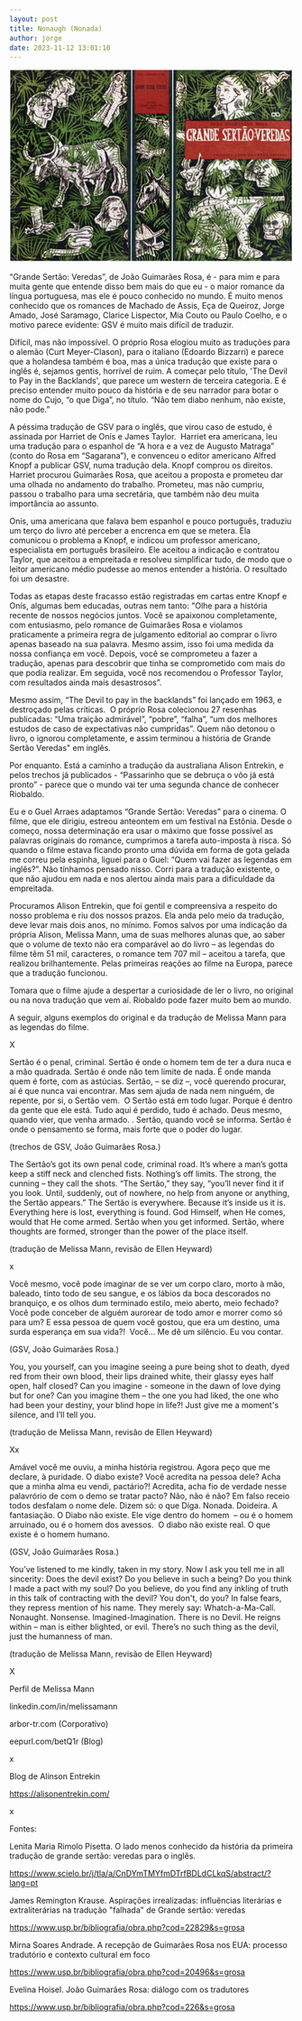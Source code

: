 ```yaml
---
layout: post
title: Nonaugh (Nonada)
author: jorge
date: 2023-11-12 13:01:10
---
```

![](/uploads/capagsv.png)

“Grande Sertão: Veredas”, de João Guimarães Rosa, é - para mim e para muita gente que entende disso bem mais do que eu - o maior romance da língua portuguesa, mas ele é pouco conhecido no mundo. É muito menos conhecido que os romances de Machado de Assis, Eça de Queiroz, Jorge Amado, José Saramago, Clarice Lispector, Mia Couto ou Paulo Coelho, e o motivo parece evidente: GSV é muito mais difícil de traduzir.

Difícil, mas não impossível. O próprio Rosa elogiou muito as traduções para o alemão (Curt Meyer-Clason), para o italiano (Edoardo Bizzarri) e parece que a holandesa também é boa, mas a única tradução que existe para o inglês é, sejamos gentis, horrível de ruim. A começar pelo título, 'The Devil to Pay in the Backlands', que parece um western de terceira categoria. E é preciso entender muito pouco da história e de seu narrador para botar o nome do Cujo, “o que Diga”, no título. “Não tem diabo nenhum, não existe, não pode.” 

A péssima tradução de GSV para o inglês, que virou caso de estudo, é assinada por Harriet de Onís e James Taylor.  Harriet era americana, leu uma tradução para o espanhol de “A hora e a vez de Augusto Matraga” (conto do Rosa em “Sagarana”), e convenceu o editor americano Alfred Knopf a publicar GSV, numa tradução dela. Knopf comprou os direitos. Harriet procurou Guimarães Rosa, que aceitou a proposta e prometeu dar uma olhada no andamento do trabalho. Prometeu, mas não cumpriu, passou o trabalho para uma secretária, que também não deu muita importância ao assunto.

Onís, uma americana que falava bem espanhol e pouco português, traduziu um terço do livro até perceber a encrenca em que se metera. Ela comunicou o problema a Knopf, e indicou um professor americano, especialista em português brasileiro. Ele aceitou a indicação e contratou Taylor, que aceitou a empreitada e resolveu simplificar tudo, de modo que o leitor americano médio pudesse ao menos entender a história. O resultado foi um desastre.

Todas as etapas deste fracasso estão registradas em cartas entre Knopf e Onís, algumas bem educadas, outras nem tanto: "Olhe para a história recente de nossos negócios juntos. Você se apaixonou completamente, com entusiasmo, pelo romance de Guimarães Rosa e violamos praticamente a primeira regra de julgamento editorial ao comprar o livro apenas baseado na sua palavra. Mesmo assim, isso foi uma medida da nossa confiança em você. Depois, você se comprometeu a fazer a tradução, apenas para descobrir que tinha se comprometido com mais do que podia realizar. Em seguida, você nos recomendou o Professor Taylor, com resultados ainda mais desastrosos”.

Mesmo assim, “The Devil to pay in the backlands” foi lançado em 1963, e destroçado pelas críticas.  O próprio Rosa colecionou 27 resenhas publicadas: “Uma traição admirável”, “pobre”, “falha”, “um dos melhores estudos de caso de expectativas não cumpridas”. Quem não detonou o livro, o ignorou completamente, e assim terminou a história de Grande Sertão Veredas" em inglês.

Por enquanto. Está a caminho a tradução da australiana Alison Entrekin, e pelos trechos já publicados - “Passarinho que se debruça o vôo já está pronto” - parece que o mundo vai ter uma segunda chance de conhecer Riobaldo.

Eu e o Guel Arraes adaptamos “Grande Sertão: Veredas” para o cinema. O filme, que ele dirigiu, estreou anteontem em um festival na Estônia. Desde o começo, nossa determinação era usar o máximo que fosse possível as palavras originais do romance, cumprimos a tarefa auto-imposta à risca. Só quando o filme estava ficando pronto uma dúvida em forma de gota gelada me correu pela espinha, liguei para o Guel: “Quem vai fazer as legendas em inglês?”. Não tínhamos pensado nisso. Corri para a tradução existente, o que não ajudou em nada e nos alertou ainda mais para a dificuldade da empreitada.

Procuramos Alison Entrekin, que foi gentil e compreensiva a respeito do nosso problema e riu dos nossos prazos. Ela anda pelo meio da tradução, deve levar mais dois anos, no mínimo. Fomos salvos por uma indicação da própria Alison, Melissa Mann, uma de suas melhores alunas que, ao saber que o volume de texto não era comparável ao do livro – as legendas do filme têm 51 mil, caracteres, o romance tem 707 mil – aceitou a tarefa, que realizou brilhantemente. Pelas primeiras reações ao filme na Europa, parece que a tradução funcionou.

Tomara que o filme ajude a despertar a curiosidade de ler o livro, no original ou na nova tradução que vem aí. Riobaldo pode fazer muito bem ao mundo.

A seguir, alguns exemplos do original e da tradução de Melissa Mann para as legendas do filme.

X

Sertão é o penal, criminal. Sertão é onde o homem tem de ter a dura nuca e a mão quadrada. Sertão é onde não tem limite de nada. É onde manda quem é forte, com as astúcias. Sertão, – se diz –, você querendo procurar, aí é que nunca vai encontrar. Mas sem ajuda de nada nem ninguém, de repente, por si, o Sertão vem.  O Sertão está em todo lugar. Porque é dentro da gente que ele está. Tudo aqui é perdido, tudo é achado. Deus mesmo, quando vier, que venha armado. . Sertão, quando você se informa. Sertão é onde o pensamento se forma, mais forte que o poder do lugar.

(trechos de GSV, João Guimarães Rosa.)

The Sertão’s got its own penal code, criminal road. It’s where a man’s gotta keep a stiff neck and clenched fists. Nothing’s off limits. The strong, the cunning – they call the shots. “The Sertão,” they say, “you’ll never find it if you look. Until, suddenly, out of nowhere, no help from anyone or anything, the Sertão appears.” The Sertão is everywhere. Because it’s inside us it is. Everything here is lost, everything is found. God Himself, when He comes, would that He come armed. Sertão when you get informed. Sertão, where thoughts are formed, stronger than the power of the place itself.

(tradução de Melissa Mann, revisão de Ellen Heyward)

x

Você mesmo, você pode imaginar de se ver um corpo claro, morto à mão, baleado, tinto todo de seu sangue, e os lábios da boca descorados no branquiço, e os olhos dum terminado estilo, meio aberto, meio fechado? Você pode conceber de alguém aurorear de todo amor e morrer como só para um? E essa pessoa de quem você gostou, que era um destino, uma surda esperança em sua vida?!  Você… Me dê um silêncio. Eu vou contar.

(GSV, João Guimarães Rosa.)

You, you yourself, can you imagine seeing a pure being shot to death, dyed red from their own blood, their lips drained white, their glassy eyes half open, half closed? Can you imagine­ - someone in the dawn of love dying but for one? Can you imagine them – the one you had liked, the one who had been your destiny, your blind hope in life?! Just give me a moment's silence, and I’ll tell you. 

(tradução de Melissa Mann, revisão de Ellen Heyward)

Xx

Amável você me ouviu, a minha história registrou. Agora peço que me declare, à puridade. O diabo existe? Você acredita na pessoa dele? Acha que a minha alma eu vendi, pactário?! Acredita, acha fio de verdade nesse palavrório de com o demo se tratar pacto? Não, não é não? Em falso receio todos desfalam o nome dele. Dizem só: o que Diga. Nonada. Doideira. A fantasiação. O Diabo não existe. Ele vige dentro do homem  – ou é o homem arruinado, ou é o homem dos avessos.  O diabo não existe real. O que existe é o homem humano.

(GSV, João Guimarães Rosa.)

You’ve listened to me kindly, taken in my story. Now I ask you tell me in all sincerity: Does the devil exist? Do you believe in such a being? Do you think I made a pact with my soul? Do you believe, do you find any inkling of truth in this talk of contracting with the devil? You don't, do you? In false fears, they repress mention of his name. They merely say: Whatch-a-Ma-Call. Nonaught. Nonsense. Imagined-Imagination. There is no Devil. He reigns within – man is either blighted, or evil. There’s no such thing as the devil, just the humanness of man.

(tradução de Melissa Mann, revisão de Ellen Heyward)

X

Perfil de Melissa Mann

linkedin.com/in/melissamann

arbor-tr.com (Corporativo)

eepurl.com/betQ1r (Blog)

x﻿

Blog de Alinson Entrekin

https://alisonentrekin.com/

x

Fontes:

Lenita Maria Rimolo Pisetta. O lado menos conhecido da história da primeira tradução de grande sertão: veredas para o inglês.

<https://www.scielo.br/j/tla/a/CnDYmTMYfmDTrfBDLdCLkqS/abstract/?lang=pt>

James Remington Krause. Aspirações irrealizadas: influências literárias e extraliterárias na tradução "falhada" de Grande sertão: veredas

<https://www.usp.br/bibliografia/obra.php?cod=22829&s=grosa>

Mirna Soares Andrade. A recepção de Guimarães Rosa nos EUA: processo tradutório e contexto cultural em foco

<https://www.usp.br/bibliografia/obra.php?cod=20496&s=grosa>

Evelina Hoisel. João Guimarães Rosa: diálogo com os tradutores

<https://www.usp.br/bibliografia/obra.php?cod=226&s=grosa>

<!--EndFragment-->